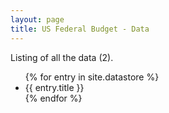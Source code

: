 ```yaml
---
layout: page
title: US Federal Budget - Data
---
```


<p>Listing of all the data (2).</p>
<ul>
  {% for entry in site.datastore %}
  <li>{{ entry.title }}</li>
  {% endfor %}
</ul>

